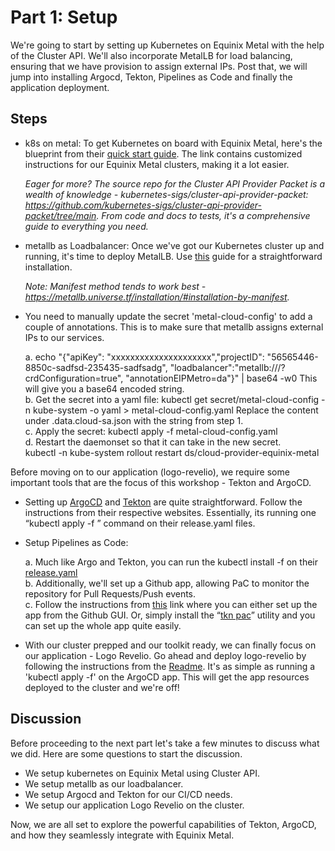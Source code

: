 <!-- See https://squidfunk.github.io/mkdocs-material/reference/ -->
# Part 1: Setup
We're going to start by setting up Kubernetes on Equinix Metal with the help of the Cluster API. We'll also incorporate MetalLB for load balancing, ensuring that we have provision to assign external IPs. Post that, we will jump into installing Argocd, Tekton, Pipelines as Code and finally the application deployment.

## Steps

- k8s on metal: To get Kubernetes on board with Equinix Metal, here's the blueprint from their [quick start guide](https://cluster-api.sigs.k8s.io/user/quick-start.html). The link contains customized instructions for our Equinix Metal clusters, making it a lot easier.

    _Eager for more? The source repo for the Cluster API Provider Packet is a wealth of knowledge - kubernetes-sigs/cluster-api-provider-packet: https://github.com/kubernetes-sigs/cluster-api-provider-packet/tree/main. From code and docs to tests, it's a comprehensive guide to everything you need._

- metallb as Loadbalancer: Once we've got our Kubernetes cluster up and running, it's time to deploy MetalLB. Use [this](https://metallb.universe.tf/installation) guide for a straightforward installation. 

    _Note: Manifest method tends to work best - https://metallb.universe.tf/installation/#installation-by-manifest._

- You need to manually update the secret 'metal-cloud-config' to add a couple of annotations. This is to make sure that metallb assigns external IPs to our services. 

    a. echo "{"apiKey": "xxxxxxxxxxxxxxxxxxxxx","projectID": "56565446-8850c-sadfsd-235435-sadfsadg", "loadbalancer":"metallb:///?crdConfiguration=true", "annotationEIPMetro=da"}" | base64 -w0
        This will give you a base64 encoded string.  
    b. Get the secret into a yaml file: kubectl get secret/metal-cloud-config -n kube-system -o yaml > metal-cloud-config.yaml
        Replace the content under .data.cloud-sa.json with the string from step 1.  
    c. Apply the secret: kubectl apply -f metal-cloud-config.yaml  
    d. Restart the daemonset so that it can take in the new secret.   
        kubectl -n kube-system rollout restart ds/cloud-provider-equinix-metal

Before moving on to our application (logo-revelio), we require some important tools that are the focus of this workshop - Tekton and ArgoCD.

- Setting up [ArgoCD](https://argo-cd.readthedocs.io/en/stable/getting_started) and [Tekton](https://github.com/tektoncd/pipeline/blob/main/docs/install.md) are quite straightforward. Follow the instructions from their respective websites. Essentially, its running one “kubectl apply -f ” command on their release.yaml files.

- Setup Pipelines as Code:
   
   a. Much like Argo and Tekton, you can run the kubectl install -f on their [release.yaml](https://pipelinesascode.com/docs/install/installation/)  
   b. Additionally, we'll set up a Github app, allowing PaC to monitor the repository for Pull Requests/Push events.  
   c. Follow the instructions from [this](https://pipelinesascode.com/docs/install/github_apps/ ) link where you can either set up the app from the Github GUI. Or, simply install the “[tkn pac](https://github.com/tektoncd/cli/releases)” utility and you can set up the whole app quite easily.

- With our cluster prepped and our toolkit ready, we can finally focus on our application - Logo Revelio. Go ahead and deploy logo-revelio by following the instructions from the [Readme](https://github.com/bnallapeta/logo-revelio). It's as simple as running a 'kubectl apply -f' on the ArgoCD app. This will get the app resources deployed to the cluster and we're off!

## Discussion

Before proceeding to the next part let's take a few minutes to discuss what we did. Here are some questions to start the discussion.

* We setup kubernetes on Equinix Metal using Cluster API.
* We setup metallb as our loadbalancer.
* We setup Argocd and Tekton for our CI/CD needs.
* We setup our application Logo Revelio on the cluster.

Now, we are all set to explore the powerful capabilities of Tekton, ArgoCD, and how they seamlessly integrate with Equinix Metal.
